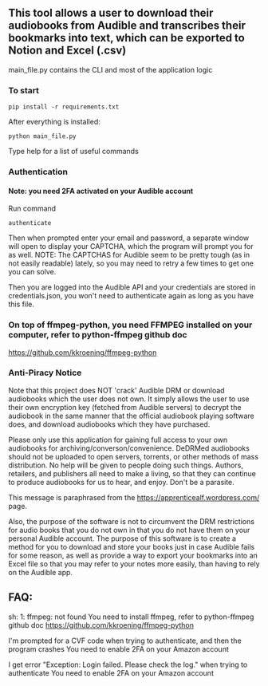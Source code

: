 ## This tool allows a user to download their audiobooks from Audible and transcribes their bookmarks into text, which can be exported to Notion and Excel (.csv)

main_file.py contains the CLI and most of the application logic

### To start

```
pip install -r requirements.txt
```

After everything is installed:

```
python main_file.py
```

Type help for a list of useful commands

### Authentication

#### Note: you need 2FA activated on your Audible account

Run command

```
authenticate
```

Then when prompted enter your email and password, a separate window will open to display your CAPTCHA, which the program will prompt you for as well. NOTE: The CAPTCHAS for Audible seem to be pretty tough (as in not easily readable) lately, so you may need to retry a few times to get one you can solve.

Then you are logged into the Audible API and your credentials are stored in credentials.json, you won't need to authenticate again as long as you have this file.

### On top of ffmpeg-python, you need FFMPEG installed on your computer, refer to python-ffmpeg github doc

https://github.com/kkroening/ffmpeg-python

### Anti-Piracy Notice

Note that this project does NOT 'crack' Audible DRM or download audiobooks which the user does not own. It simply allows the user to use their own encryption key (fetched from Audible servers) to decrypt the audiobook in the same manner that the official audiobook playing software does, and download audiobooks which they have purchased.

Please only use this application for gaining full access to your own audiobooks for archiving/converson/convenience. DeDRMed audiobooks should not be uploaded to open servers, torrents, or other methods of mass distribution. No help will be given to people doing such things. Authors, retailers, and publishers all need to make a living, so that they can continue to produce audiobooks for us to hear, and enjoy. Don't be a parasite.

This message is paraphrased from the https://apprenticealf.wordpress.com/ page.

Also, the purpose of the software is not to circumvent the DRM restrictions for audio books that you do not own in that you do not have them on your personal Audible account. The purpose of this software is to create a method for you to download and store your books just in case Audible fails for some reason, as well as provide a way to export your bookmarks into an Excel file so that you may refer to your notes more easily, than having to rely on the Audible app.

## FAQ:

sh: 1: ffmpeg: not found
You need to install ffmpeg, refer to python-ffmpeg github doc
https://github.com/kkroening/ffmpeg-python

I'm prompted for a CVF code when trying to authenticate, and then the program crashes
You need to enable 2FA on your Amazon account

I get error "Exception: Login failed. Please check the log." when trying to authenticate
You need to enable 2FA on your Amazon account
